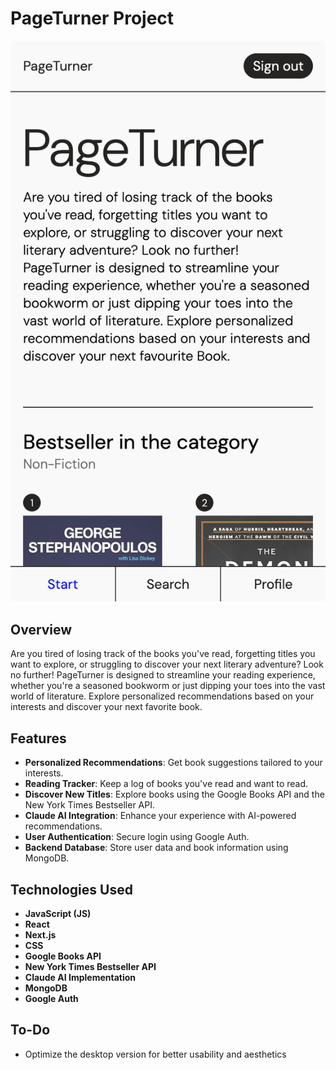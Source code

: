 # PageTurner Project

![Screen](/public/screen.png)

## Overview

Are you tired of losing track of the books you've read, forgetting titles you want to explore, or struggling to discover your next literary adventure? Look no further! PageTurner is designed to streamline your reading experience, whether you're a seasoned bookworm or just dipping your toes into the vast world of literature. Explore personalized recommendations based on your interests and discover your next favorite book.

## Features

- **Personalized Recommendations**: Get book suggestions tailored to your interests.
- **Reading Tracker**: Keep a log of books you've read and want to read.
- **Discover New Titles**: Explore books using the Google Books API and the New York Times Bestseller API.
- **Claude AI Integration**: Enhance your experience with AI-powered recommendations.
- **User Authentication**: Secure login using Google Auth.
- **Backend Database**: Store user data and book information using MongoDB.

## Technologies Used

- **JavaScript (JS)**
- **React**
- **Next.js**
- **CSS**
- **Google Books API**
- **New York Times Bestseller API**
- **Claude AI Implementation**
- **MongoDB**
- **Google Auth**

## To-Do

- Optimize the desktop version for better usability and aesthetics
